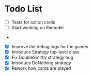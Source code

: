 # Todo List

 - [ ] Tests for action cards
 - [ ] Start working on Remodel
 - 
 - [x] Improve the debug logs for the games
 - [x] Introduce Strategy top-level class
 - [x] Fix DoubleSmithy strategy bug
 - [x] Introduce DoNothing strategy
 - [x] Rework how cards are played
